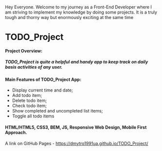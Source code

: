 Hey Everyone. Welcome to my journey as a Front-End Developer where I am striving to implement my knowledge by doing some projects. It is a truly tough and thorny way but enormously exciting at the same time

# TODO_Project

#### Project Overview:

##### TODO_Project is quite a helpful and handy app to keep track on daily basis activities of any user.

#### Main Features of TODO_Project App:
* Display current time and date; 
* Add todo item;
* Delete todo item;
* Check todo item;
* Show completed and uncompleted list items;
* Toggle all todo items

#### HTML/HTML5, CSS3, BEM, JS, Responsive Web Design, Mobile First Approach.

A link on GitHub Pages - https://dmytro1991ua.github.io/TODO_Project/
